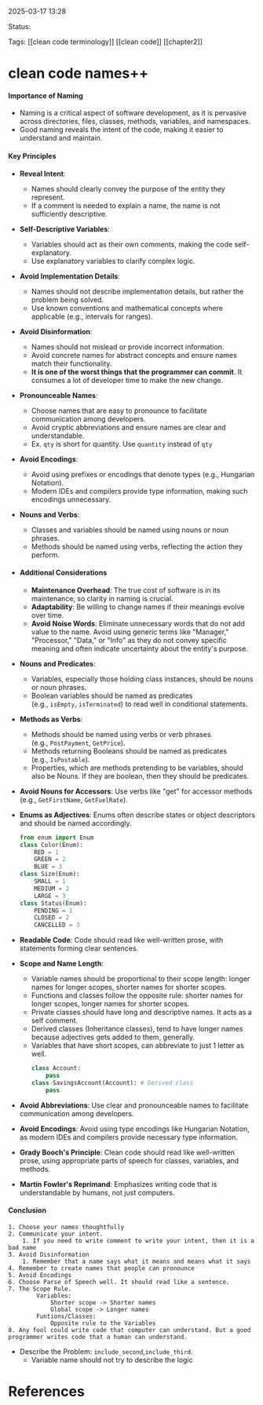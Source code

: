
2025-03-17 13:28

Status:

Tags: [[clean code terminology]] [[clean code]] [[chapter2]]


# clean code names++

#### Importance of Naming

- Naming is a critical aspect of software development, as it is pervasive across directories, files, classes, methods, variables, and namespaces.
- Good naming reveals the intent of the code, making it easier to understand and maintain.

#### Key Principles

- **Reveal Intent**:    
    - Names should clearly convey the purpose of the entity they represent.
    - If a comment is needed to explain a name, the name is not sufficiently descriptive.

- **Self-Descriptive Variables**:
	 - Variables should act as their own comments, making the code self-explanatory.
	 - Use explanatory variables to clarify complex logic.
	
- **Avoid Implementation Details**:    
    - Names should not describe implementation details, but rather the problem being solved.
    - Use known conventions and mathematical concepts where applicable (e.g., intervals for ranges).
    
- **Avoid Disinformation**:    
    - Names should not mislead or provide incorrect information.
    - Avoid concrete names for abstract concepts and ensure names match their functionality.
    - **It is one of the worst things that the programmer can commit**. It consumes a lot of developer time to make the new change.

- **Pronounceable Names**:    
    - Choose names that are easy to pronounce to facilitate communication among developers.
    - Avoid cryptic abbreviations and ensure names are clear and understandable.
    - Ex. `qty` is short for quantity. Use `quantity` instead of `qty`
    
- **Avoid Encodings**:    
    - Avoid using prefixes or encodings that denote types (e.g., Hungarian Notation).
    - Modern IDEs and compilers provide type information, making such encodings unnecessary.
    
- **Nouns and Verbs**:    
    - Classes and variables should be named using nouns or noun phrases.
    - Methods should be named using verbs, reflecting the action they perform.

- #### Additional Considerations
	- **Maintenance Overhead**: The true cost of software is in its maintenance, so clarity in naming is crucial.
	- **Adaptability**: Be willing to change names if their meanings evolve over time.
	- **Avoid Noise Words**: Eliminate unnecessary words that do not add value to the name. Avoid using generic terms like "Manager," "Processor," "Data," or "Info" as they do not convey specific meaning and often indicate uncertainty about the entity's purpose.

- **Nouns and Predicates**:
	- Variables, especially those holding class instances, should be nouns or noun phrases.
	- Boolean variables should be named as predicates (e.g., `isEmpty`, `isTerminated`) to read well in conditional statements.
	
- **Methods as Verbs**:    
    - Methods should be named using verbs or verb phrases (e.g., `PostPayment`, `GetPrice`).
    - Methods returning Booleans should be named as predicates (e.g., `IsPostable`).
    - Properties, which are methods pretending to be variables, should also be Nouns. If they are boolean, then they should be predicates.
    
- **Avoid Nouns for Accessors**: Use verbs like "get" for accessor methods (e.g., `GetFirstName`, `GetFuelRate`).
    
- **Enums as Adjectives**: Enums often describe states or object descriptors and should be named accordingly.
	```python
	from enum import Enum
	class Color(Enum):
		RED = 1
		GREEN = 2
		BLUE = 3
	class Size(Enum):
		SMALL = 1
		MEDIUM = 2
		LARGE = 3
	class Status(Enum):
		PENDING = 1
		CLOSED = 2
		CANCELLED = 3
	```
    
- **Readable Code**: Code should read like well-written prose, with statements forming clear sentences.
    
- **Scope and Name Length**:    
    - Variable names should be proportional to their scope length: longer names for longer scopes, shorter names for shorter scopes.
    - Functions and classes follow the opposite rule: shorter names for longer scopes, longer names for shorter scopes.
    - Private classes should have long and descriptive names. It acts as a self comment.
    - Derived classes (Inheritance classes), tend to have longer names because adjectives gets added to them, generally.
    - Variables that have short scopes, can abbreviate to just 1 letter as well.
	    ```python
	    class Account:
		    pass
		class SavingsAccount(Account): # Derived class
			pass
	    ```
    
- **Avoid Abbreviations**: Use clear and pronounceable names to facilitate communication among developers.
    
- **Avoid Encodings**: Avoid using type encodings like Hungarian Notation, as modern IDEs and compilers provide necessary type information.
    
- **Grady Booch's Principle**: Clean code should read like well-written prose, using appropriate parts of speech for classes, variables, and methods.
    
- **Martin Fowler's Reprimand**: Emphasizes writing code that is understandable by humans, not just computers.
    
#### Conclusion
	1. Choose your names thoughtfully
	2. Communicate your intent.
		1. If you need to write comment to write your intent, then it is a bad name
	3. Avoid Disinformation
		1. Remember that a name says what it means and means what it says
	4. Remember to create names that people can pronounce
	5. Avoid Encodings
	6. Choose Parse of Speech well. It should read like a sentence.
	7. The Scope Rule.
			Variables: 
				Shorter scope -> Shorter names
				Global scope -> Longer names
			Funtions/Classes:
				Opposite rule to the Variables
	8. Any fool could write code that computer can understand. But a good programmer writes code that a human can understand.

- Describe the Problem: `include_second`,`include_third`.
	- Variable name should not try to describe the logic

# References
